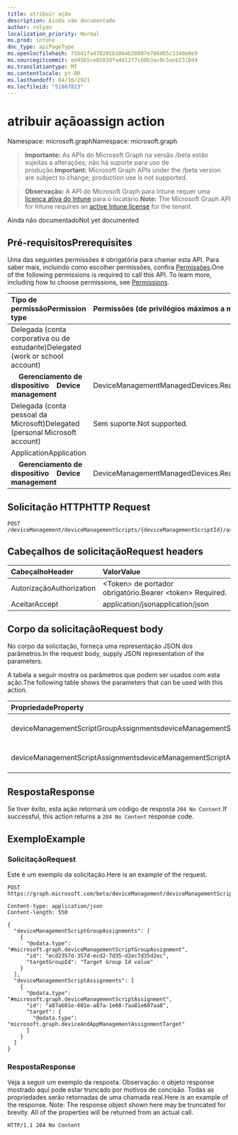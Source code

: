 ```yaml
---
title: atribuir ação
description: Ainda não documentado
author: rolyon
localization_priority: Normal
ms.prod: intune
doc_type: apiPageType
ms.openlocfilehash: 75b41fa478201b1064b20807e786d65c3348e0e9
ms.sourcegitcommit: ed45b5ce0583dfa4d12f7cb0b3ac0c5aeb2318d4
ms.translationtype: MT
ms.contentlocale: pt-BR
ms.lasthandoff: 04/16/2021
ms.locfileid: "51867823"
---
```

# <a name="assign-action"></a><span data-ttu-id="8edf2-103">atribuir ação</span><span class="sxs-lookup"><span data-stu-id="8edf2-103">assign action</span></span>

<span data-ttu-id="8edf2-104">Namespace: microsoft.graph</span><span class="sxs-lookup"><span data-stu-id="8edf2-104">Namespace: microsoft.graph</span></span>

> <span data-ttu-id="8edf2-105">**Importante:** As APIs do Microsoft Graph na versão /beta estão sujeitas a alterações; não há suporte para uso de produção.</span><span class="sxs-lookup"><span data-stu-id="8edf2-105">**Important:** Microsoft Graph APIs under the /beta version are subject to change; production use is not supported.</span></span>

> <span data-ttu-id="8edf2-106">**Observação:** A API do Microsoft Graph para Intune requer uma [licença ativa do Intune](https://go.microsoft.com/fwlink/?linkid=839381) para o locatário.</span><span class="sxs-lookup"><span data-stu-id="8edf2-106">**Note:** The Microsoft Graph API for Intune requires an [active Intune license](https://go.microsoft.com/fwlink/?linkid=839381) for the tenant.</span></span>

<span data-ttu-id="8edf2-107">Ainda não documentado</span><span class="sxs-lookup"><span data-stu-id="8edf2-107">Not yet documented</span></span>

## <a name="prerequisites"></a><span data-ttu-id="8edf2-108">Pré-requisitos</span><span class="sxs-lookup"><span data-stu-id="8edf2-108">Prerequisites</span></span>
<span data-ttu-id="8edf2-p101">Uma das seguintes permissões é obrigatória para chamar esta API. Para saber mais, incluindo como escolher permissões, confira [Permissões](/graph/permissions-reference).</span><span class="sxs-lookup"><span data-stu-id="8edf2-p101">One of the following permissions is required to call this API. To learn more, including how to choose permissions, see [Permissions](/graph/permissions-reference).</span></span>

|<span data-ttu-id="8edf2-111">Tipo de permissão</span><span class="sxs-lookup"><span data-stu-id="8edf2-111">Permission type</span></span>|<span data-ttu-id="8edf2-112">Permissões (de privilégios máximos a mínimos)</span><span class="sxs-lookup"><span data-stu-id="8edf2-112">Permissions (from most to least privileged)</span></span>|
|:---|:---|
|<span data-ttu-id="8edf2-113">Delegada (conta corporativa ou de estudante)</span><span class="sxs-lookup"><span data-stu-id="8edf2-113">Delegated (work or school account)</span></span>||
| <span data-ttu-id="8edf2-114">&nbsp; &nbsp; **Gerenciamento de dispositivo**</span><span class="sxs-lookup"><span data-stu-id="8edf2-114">&nbsp; &nbsp; **Device management**</span></span> | <span data-ttu-id="8edf2-115">DeviceManagementManagedDevices.ReadWrite.All</span><span class="sxs-lookup"><span data-stu-id="8edf2-115">DeviceManagementManagedDevices.ReadWrite.All</span></span>|
|<span data-ttu-id="8edf2-116">Delegada (conta pessoal da Microsoft)</span><span class="sxs-lookup"><span data-stu-id="8edf2-116">Delegated (personal Microsoft account)</span></span>|<span data-ttu-id="8edf2-117">Sem suporte.</span><span class="sxs-lookup"><span data-stu-id="8edf2-117">Not supported.</span></span>|
|<span data-ttu-id="8edf2-118">Application</span><span class="sxs-lookup"><span data-stu-id="8edf2-118">Application</span></span>||
| <span data-ttu-id="8edf2-119">&nbsp; &nbsp; **Gerenciamento de dispositivo**</span><span class="sxs-lookup"><span data-stu-id="8edf2-119">&nbsp; &nbsp; **Device management**</span></span> | <span data-ttu-id="8edf2-120">DeviceManagementManagedDevices.ReadWrite.All</span><span class="sxs-lookup"><span data-stu-id="8edf2-120">DeviceManagementManagedDevices.ReadWrite.All</span></span>|

## <a name="http-request"></a><span data-ttu-id="8edf2-121">Solicitação HTTP</span><span class="sxs-lookup"><span data-stu-id="8edf2-121">HTTP Request</span></span>
<!-- {
  "blockType": "ignored"
}
-->
``` http
POST /deviceManagement/deviceManagementScripts/{deviceManagementScriptId}/assign
```

## <a name="request-headers"></a><span data-ttu-id="8edf2-122">Cabeçalhos de solicitação</span><span class="sxs-lookup"><span data-stu-id="8edf2-122">Request headers</span></span>
|<span data-ttu-id="8edf2-123">Cabeçalho</span><span class="sxs-lookup"><span data-stu-id="8edf2-123">Header</span></span>|<span data-ttu-id="8edf2-124">Valor</span><span class="sxs-lookup"><span data-stu-id="8edf2-124">Value</span></span>|
|:---|:---|
|<span data-ttu-id="8edf2-125">Autorização</span><span class="sxs-lookup"><span data-stu-id="8edf2-125">Authorization</span></span>|<span data-ttu-id="8edf2-126">&lt;Token&gt; de portador obrigatório.</span><span class="sxs-lookup"><span data-stu-id="8edf2-126">Bearer &lt;token&gt; Required.</span></span>|
|<span data-ttu-id="8edf2-127">Aceitar</span><span class="sxs-lookup"><span data-stu-id="8edf2-127">Accept</span></span>|<span data-ttu-id="8edf2-128">application/json</span><span class="sxs-lookup"><span data-stu-id="8edf2-128">application/json</span></span>|

## <a name="request-body"></a><span data-ttu-id="8edf2-129">Corpo da solicitação</span><span class="sxs-lookup"><span data-stu-id="8edf2-129">Request body</span></span>
<span data-ttu-id="8edf2-130">No corpo da solicitação, forneça uma representação JSON dos parâmetros.</span><span class="sxs-lookup"><span data-stu-id="8edf2-130">In the request body, supply JSON representation of the parameters.</span></span>

<span data-ttu-id="8edf2-131">A tabela a seguir mostra os parâmetros que podem ser usados com esta ação.</span><span class="sxs-lookup"><span data-stu-id="8edf2-131">The following table shows the parameters that can be used with this action.</span></span>

|<span data-ttu-id="8edf2-132">Propriedade</span><span class="sxs-lookup"><span data-stu-id="8edf2-132">Property</span></span>|<span data-ttu-id="8edf2-133">Tipo</span><span class="sxs-lookup"><span data-stu-id="8edf2-133">Type</span></span>|<span data-ttu-id="8edf2-134">Descrição</span><span class="sxs-lookup"><span data-stu-id="8edf2-134">Description</span></span>|
|:---|:---|:---|
|<span data-ttu-id="8edf2-135">deviceManagementScriptGroupAssignments</span><span class="sxs-lookup"><span data-stu-id="8edf2-135">deviceManagementScriptGroupAssignments</span></span>|<span data-ttu-id="8edf2-136">[Coleção deviceManagementScriptGroupAssignment](../resources/intune-devices-devicemanagementscriptgroupassignment.md)</span><span class="sxs-lookup"><span data-stu-id="8edf2-136">[deviceManagementScriptGroupAssignment](../resources/intune-devices-devicemanagementscriptgroupassignment.md) collection</span></span>|<span data-ttu-id="8edf2-137">Ainda não documentado</span><span class="sxs-lookup"><span data-stu-id="8edf2-137">Not yet documented</span></span>|
|<span data-ttu-id="8edf2-138">deviceManagementScriptAssignments</span><span class="sxs-lookup"><span data-stu-id="8edf2-138">deviceManagementScriptAssignments</span></span>|<span data-ttu-id="8edf2-139">[Coleção deviceManagementScriptAssignment](../resources/intune-devices-devicemanagementscriptassignment.md)</span><span class="sxs-lookup"><span data-stu-id="8edf2-139">[deviceManagementScriptAssignment](../resources/intune-devices-devicemanagementscriptassignment.md) collection</span></span>|<span data-ttu-id="8edf2-140">Ainda não documentado</span><span class="sxs-lookup"><span data-stu-id="8edf2-140">Not yet documented</span></span>|



## <a name="response"></a><span data-ttu-id="8edf2-141">Resposta</span><span class="sxs-lookup"><span data-stu-id="8edf2-141">Response</span></span>
<span data-ttu-id="8edf2-142">Se tiver êxito, esta ação retornará um código de resposta `204 No Content`.</span><span class="sxs-lookup"><span data-stu-id="8edf2-142">If successful, this action returns a `204 No Content` response code.</span></span>

## <a name="example"></a><span data-ttu-id="8edf2-143">Exemplo</span><span class="sxs-lookup"><span data-stu-id="8edf2-143">Example</span></span>

### <a name="request"></a><span data-ttu-id="8edf2-144">Solicitação</span><span class="sxs-lookup"><span data-stu-id="8edf2-144">Request</span></span>
<span data-ttu-id="8edf2-145">Este é um exemplo da solicitação.</span><span class="sxs-lookup"><span data-stu-id="8edf2-145">Here is an example of the request.</span></span>
``` http
POST https://graph.microsoft.com/beta/deviceManagement/deviceManagementScripts/{deviceManagementScriptId}/assign

Content-type: application/json
Content-length: 550

{
  "deviceManagementScriptGroupAssignments": [
    {
      "@odata.type": "#microsoft.graph.deviceManagementScriptGroupAssignment",
      "id": "ecd2357d-357d-ecd2-7d35-d2ec7d35d2ec",
      "targetGroupId": "Target Group Id value"
    }
  ],
  "deviceManagementScriptAssignments": [
    {
      "@odata.type": "#microsoft.graph.deviceManagementScriptAssignment",
      "id": "a87a601e-601e-a87a-1e60-7aa81e607aa8",
      "target": {
        "@odata.type": "microsoft.graph.deviceAndAppManagementAssignmentTarget"
      }
    }
  ]
}
```

### <a name="response"></a><span data-ttu-id="8edf2-146">Resposta</span><span class="sxs-lookup"><span data-stu-id="8edf2-146">Response</span></span>
<span data-ttu-id="8edf2-p102">Veja a seguir um exemplo da resposta. Observação: o objeto response mostrado aqui pode estar truncado por motivos de concisão. Todas as propriedades serão retornadas de uma chamada real.</span><span class="sxs-lookup"><span data-stu-id="8edf2-p102">Here is an example of the response. Note: The response object shown here may be truncated for brevity. All of the properties will be returned from an actual call.</span></span>
``` http
HTTP/1.1 204 No Content
```







